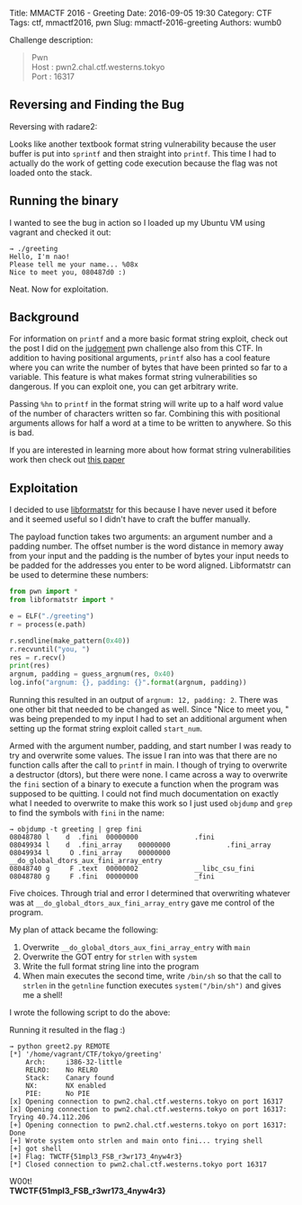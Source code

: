 Title: MMACTF 2016 - Greeting
Date: 2016-09-05 19:30
Category: CTF
Tags: ctf, mmactf2016, pwn
Slug: mmactf-2016-greeting
Authors: wumb0

Challenge description:
> Pwn  
> Host : pwn2.chal.ctf.westerns.tokyo  
> Port : 16317

## Reversing and Finding the Bug

Reversing with radare2:
<script type="text/javascript" src="https://asciinema.org/a/70ae59xl59b2fksh8uk0gvfv4.js" id="asciicast-70ae59xl59b2fksh8uk0gvfv4" async></script>

Looks like another textbook format string vulnerability because the user buffer is put into `sprintf` and then straight into `printf`. This time I had to actually do the work of getting code execution because the flag was not loaded onto the stack.

## Running the binary
I wanted to see the bug in action so I loaded up my Ubuntu VM using vagrant and checked it out:

```shell
→ ./greeting
Hello, I'm nao!
Please tell me your name... %08x
Nice to meet you, 080487d0 :)
```

Neat. Now for exploitation.

## Background
For information on `printf` and a more basic format string exploit, check out the post I did on the [judgement]({filename}/posts/MMACTF/judgement.md) pwn challenge also from this CTF. In addition to having positional arguments, `printf` also has a cool feature where you can write the number of bytes that have been printed so far to a variable. This feature is what makes format string vulnerabilities so dangerous. If you can exploit one, you can get arbitrary write. 

Passing `%hn` to `printf` in the format string will write up to a half word value of the number of characters written so far. Combining this with positional arguments allows for half a word at a time to be written to anywhere. So this is bad.

If you are interested in learning more about how format string vulnerabilities work then check out [this paper](https://crypto.stanford.edu/cs155/papers/formatstring-1.2.pdf)

## Exploitation
I decided to use [libformatstr](https://github.com/hellman/libformatstr) for this because I have never used it before and it seemed useful so I didn't have to craft the buffer manually. 

The payload function takes two arguments: an argument number and a padding number. The offset number is the word distance in memory away from your input and the padding is the number of bytes your input needs to be padded for the addresses you enter to be word aligned. Libformatstr can be used to determine these numbers:

```python
from pwn import *
from libformatstr import *

e = ELF("./greeting")
r = process(e.path)

r.sendline(make_pattern(0x40))
r.recvuntil("you, ")
res = r.recv()
print(res)
argnum, padding = guess_argnum(res, 0x40)
log.info("argnum: {}, padding: {}".format(argnum, padding))
```

Running this resulted in an output of `argnum: 12, padding: 2`. There was one other bit that needed to be changed as well. Since "Nice to meet you, " was being prepended to my input I had to set an additional argument when setting up the format string exploit called `start_num`. 

Armed with the argument number, padding, and start number I was ready to try and overwrite some values. The issue I ran into was that there are no function calls after the call to `printf` in main. I though of trying to overwrite a destructor (dtors), but there were none. I came across a way to overwrite the `fini` section of a binary to execute a function when the program was supposed to be quitting. I could not find much documentation on exactly what I needed to overwrite to make this work so I just used `objdump` and `grep` to find the symbols with `fini` in the name:

```
→ objdump -t greeting | grep fini
08048780 l    d  .fini  00000000              .fini
08049934 l    d  .fini_array    00000000              .fini_array
08049934 l     O .fini_array    00000000              __do_global_dtors_aux_fini_array_entry
08048740 g     F .text  00000002              __libc_csu_fini
08048780 g     F .fini  00000000              _fini
```

Five choices. Through trial and error I determined that overwriting whatever was at `__do_global_dtors_aux_fini_array_entry` gave me control of the program. 

My plan of attack became the following:  
1. Overwrite `__do_global_dtors_aux_fini_array_entry` with `main`  
2. Overwrite the GOT entry for `strlen` with `system`  
3. Write the full format string line into the program  
4. When main executes the second time, write `/bin/sh` so that the call to `strlen` in the `getnline` function executes `system("/bin/sh")` and gives me a shell!

I wrote the following script to do the above:
<script src="https://gist.github.com/wumb0/1c3d32efbc3f45aa6d724ce46b7efbdd.js"></script>

Running it resulted in the flag :)
```
→ python greet2.py REMOTE
[*] '/home/vagrant/CTF/tokyo/greeting'
    Arch:     i386-32-little
    RELRO:    No RELRO
    Stack:    Canary found
    NX:       NX enabled
    PIE:      No PIE
[x] Opening connection to pwn2.chal.ctf.westerns.tokyo on port 16317
[x] Opening connection to pwn2.chal.ctf.westerns.tokyo on port 16317: Trying 40.74.112.206
[+] Opening connection to pwn2.chal.ctf.westerns.tokyo on port 16317: Done
[+] Wrote system onto strlen and main onto fini... trying shell
[+] got shell
[+] Flag: TWCTF{51mpl3_FSB_r3wr173_4nyw4r3}
[*] Closed connection to pwn2.chal.ctf.westerns.tokyo port 16317
```

W00t!  
**TWCTF{51mpl3_FSB_r3wr173_4nyw4r3}**
